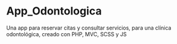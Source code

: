 # App_Odontologica
Una app para reservar citas y consultar servicios, para una clínica odontológica, creado con PHP, MVC, SCSS y JS
